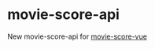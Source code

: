 # movie-score-api

New movie-score-api for <a href="https://github.com/score-server/CineVue">movie-score-vue</a>
